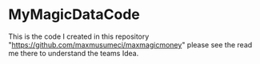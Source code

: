 # MyMagicDataCode
This is the code I created in this repository "https://github.com/maxmusumeci/maxmagicmoney"  please see the read me there to understand the teams Idea. 
